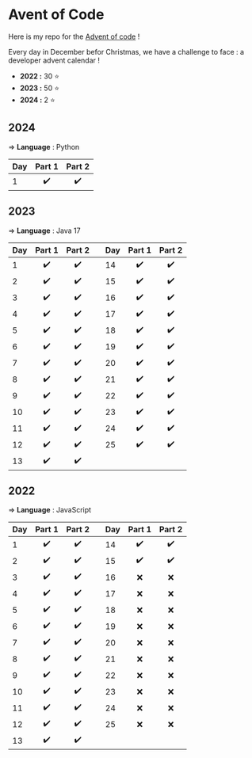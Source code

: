# Avent of Code

Here is my repo for the [Advent of code](https://adventofcode.com/) !

Every day in December befor Christmas, we have a challenge to face : a developer advent calendar !

- **2022 :** 30 :star:
- **2023 :** 50 :star:
- **2024 :** 2 :star:

## 2024
=> **Language** : Python

| Day | Part 1             | Part 2             |
| --- | :----------------: | :----------------: |
| 1   | :heavy_check_mark: | :heavy_check_mark: |

## 2023
=> **Language** : Java 17

| Day | Part 1             | Part 2             |   | Day | Part 1             | Part 2             |
| --- | :----------------: | :----------------: | - | --- | :----------------: | :----------------: |
| 1   | :heavy_check_mark: | :heavy_check_mark: |   | 14  | :heavy_check_mark: | :heavy_check_mark: |
| 2   | :heavy_check_mark: | :heavy_check_mark: |   | 15  | :heavy_check_mark: | :heavy_check_mark: |
| 3   | :heavy_check_mark: | :heavy_check_mark: |   | 16  | :heavy_check_mark: | :heavy_check_mark: |
| 4   | :heavy_check_mark: | :heavy_check_mark: |   | 17  | :heavy_check_mark: | :heavy_check_mark: |
| 5   | :heavy_check_mark: | :heavy_check_mark: |   | 18  | :heavy_check_mark: | :heavy_check_mark: |
| 6   | :heavy_check_mark: | :heavy_check_mark: |   | 19  | :heavy_check_mark: | :heavy_check_mark: |
| 7   | :heavy_check_mark: | :heavy_check_mark: |   | 20  | :heavy_check_mark: | :heavy_check_mark: |
| 8   | :heavy_check_mark: | :heavy_check_mark: |   | 21  | :heavy_check_mark: | :heavy_check_mark: |
| 9   | :heavy_check_mark: | :heavy_check_mark: |   | 22  | :heavy_check_mark: | :heavy_check_mark: |
| 10  | :heavy_check_mark: | :heavy_check_mark: |   | 23  | :heavy_check_mark: | :heavy_check_mark: |
| 11  | :heavy_check_mark: | :heavy_check_mark: |   | 24  | :heavy_check_mark: | :heavy_check_mark: |
| 12  | :heavy_check_mark: | :heavy_check_mark: |   | 25  | :heavy_check_mark: | :heavy_check_mark: |
| 13  | :heavy_check_mark: | :heavy_check_mark: |

## 2022
=> **Language** : JavaScript

| Day | Part 1             | Part 2             |   | Day | Part 1             | Part 2             |
| --- | :----------------: | :----------------: | - | --- | :----------------: | :----------------: |
| 1   | :heavy_check_mark: | :heavy_check_mark: |   | 14  | :heavy_check_mark: | :heavy_check_mark: |
| 2   | :heavy_check_mark: | :heavy_check_mark: |   | 15  | :heavy_check_mark: | :heavy_check_mark: |
| 3   | :heavy_check_mark: | :heavy_check_mark: |   | 16  | :x:                | :x:                |
| 4   | :heavy_check_mark: | :heavy_check_mark: |   | 17  | :x:                | :x:                |
| 5   | :heavy_check_mark: | :heavy_check_mark: |   | 18  | :x:                | :x:                |
| 6   | :heavy_check_mark: | :heavy_check_mark: |   | 19  | :x:                | :x:                |
| 7   | :heavy_check_mark: | :heavy_check_mark: |   | 20  | :x:                | :x:                |
| 8   | :heavy_check_mark: | :heavy_check_mark: |   | 21  | :x:                | :x:                |
| 9   | :heavy_check_mark: | :heavy_check_mark: |   | 22  | :x:                | :x:                |
| 10  | :heavy_check_mark: | :heavy_check_mark: |   | 23  | :x:                | :x:                |
| 11  | :heavy_check_mark: | :heavy_check_mark: |   | 24  | :x:                | :x:                |
| 12  | :heavy_check_mark: | :heavy_check_mark: |   | 25  | :x:                | :x:                |
| 13  | :heavy_check_mark: | :heavy_check_mark: |